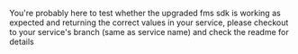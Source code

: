 You're probably here to test whether the upgraded fms sdk is working as expected and returning the correct values in your service, please checkout to your service's branch (same as service name) and check the readme for details